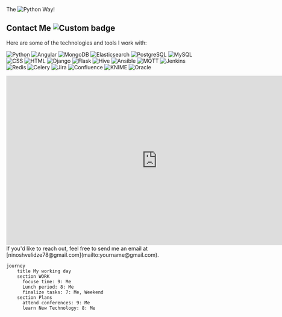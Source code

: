  The ![Python](https://img.shields.io/badge/Python-blue?style=flat-square&logo=python&logoColor=white) Way!

<!--
**ninia99/Ninia99** is a ✨ _special_ ✨ repository because its `README.md` (this file) appears on your GitHub profile.

Here are some ideas to get you started:

- 🔭 I’m currently working on ...
- 🌱 I’m currently learning ...
- 👯 I’m looking to collaborate on ...
- 🤔 I’m looking for help with ...
- 💬 Ask me about ...
- 📫 How to reach me: ...
- 😄 Pronouns: ...
- ⚡ Fun fact: ...
-->
## Contact Me ![Custom badge](https://img.shields.io/badge/Status-Active-brightgreen)

Here are some of the technologies and tools I work with:

![Python](https://img.shields.io/badge/Python-blue)
![Angular](https://img.shields.io/badge/Angular-red)
![MongoDB](https://img.shields.io/badge/MongoDB-blue)
![Elasticsearch](https://img.shields.io/badge/Elasticsearch-green)
![PostgreSQL](https://img.shields.io/badge/PostgreSQL-blue)
![MySQL](https://img.shields.io/badge/MySQL-blue)
![CSS](https://img.shields.io/badge/CSS-blue)
![HTML](https://img.shields.io/badge/HTML-orange)
![Django](https://img.shields.io/badge/Django-blue)
![Flask](https://img.shields.io/badge/Flask-green)
![Hive](https://img.shields.io/badge/Hive-blue)
![Ansible](https://img.shields.io/badge/Ansible-yellow)
![MQTT](https://img.shields.io/badge/MQTT-lightgrey)
![Jenkins](https://img.shields.io/badge/Jenkins-blue)
![Redis](https://img.shields.io/badge/Redis-red)
![Celery](https://img.shields.io/badge/Celery-blue)
![Jira](https://img.shields.io/badge/Jira-blue)
![Confluence](https://img.shields.io/badge/Confluence-blue)
![KNIME](https://img.shields.io/badge/KNIME-blue)
![Oracle](https://img.shields.io/badge/Oracle-Expert-blue)


<iframe style="border:none" width="800" height="450" src="https://whimsical.com/embed/GHrhjnTZUikfQqpLoUJLcX@or4CdLRbgivVXCMYDB3GNEExLK2bhzzQqua4uUp8w"></iframe>
If you'd like to reach out, feel free to send me an email at [ninoshvelidze78@gmail.com](mailto:yourname@gmail.com).



```mermaid
journey
    title My working day
    section WORK
      focuse time: 9: Me
      Lunch period: 8: Me
      finalize tasks: 7: Me, Weekend
    section Plans
      attend conferences: 9: Me
      learn New Technology: 8: Me



